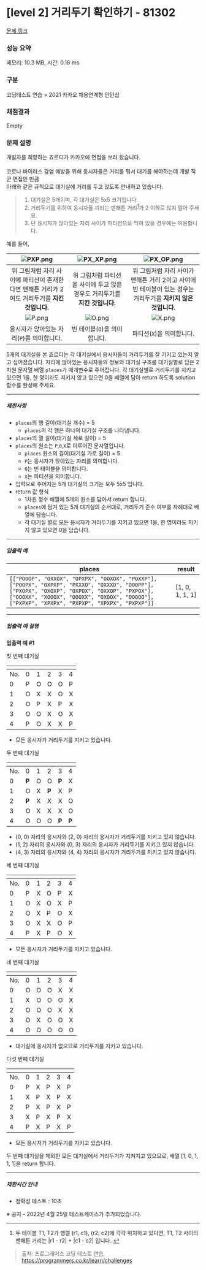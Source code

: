 # [level 2] 거리두기 확인하기 - 81302 

[문제 링크](https://school.programmers.co.kr/learn/courses/30/lessons/81302) 

### 성능 요약

메모리: 10.3 MB, 시간: 0.16 ms

### 구분

코딩테스트 연습 > 2021 카카오 채용연계형 인턴십

### 채점결과

Empty

### 문제 설명

<p>개발자를 희망하는 죠르디가 카카오에 면접을 보러 왔습니다.<br><br>
코로나 바이러스 감염 예방을 위해 응시자들은 거리를 둬서 대기를 해야하는데 개발 직군 면접인 만큼<br>
아래와 같은 규칙으로 대기실에 거리를 두고 앉도록 안내하고 있습니다.</p>

<blockquote>
<ol>
<li>대기실은 5개이며, 각 대기실은 5x5 크기입니다.</li>
<li>거리두기를 위하여 응시자들 끼리는 맨해튼 거리<sup id="fnref1"><a href="#fn1">1</a></sup>가 2 이하로 앉지 말아 주세요.</li>
<li>단 응시자가 앉아있는 자리 사이가 파티션으로 막혀 있을 경우에는 허용합니다.</li>
</ol>
</blockquote>

<p>예를 들어, </p>
<table class="table">
        <thead><tr>
<th style="text-align: center"><img src="https://grepp-programmers.s3.ap-northeast-2.amazonaws.com/files/production/8c056cac-ec8f-435c-a49a-8125df055c5e/PXP.png" title="" alt="PXP.png"></th>
<th style="text-align: center"><img src="https://grepp-programmers.s3.ap-northeast-2.amazonaws.com/files/production/d611f66e-f9c4-4433-91ce-02887657fe7f/PX_XP.png" title="" alt="PX_XP.png"></th>
<th style="text-align: center"><img src="https://grepp-programmers.s3.ap-northeast-2.amazonaws.com/files/production/ed707158-0511-457b-9e1a-7dbf34a776a5/PX_OP.png" title="" alt="PX_OP.png"></th>
</tr>
</thead>
        <tbody><tr>
<td style="text-align: center">위 그림처럼 자리 사이에 파티션이 존재한다면 맨해튼 거리가 2여도 거리두기를 <strong>지킨 것입니다.</strong></td>
<td style="text-align: center">위 그림처럼 파티션을 사이에 두고 앉은 경우도 거리두기를 <strong>지킨 것입니다.</strong></td>
<td style="text-align: center">위 그림처럼 자리 사이가 맨해튼 거리 2이고 사이에 빈 테이블이 있는 경우는 거리두기를 <strong>지키지 않은 것입니다.</strong></td>
</tr>
<tr>
<td style="text-align: center"><img src="https://grepp-programmers.s3.ap-northeast-2.amazonaws.com/files/production/4c548421-1c32-4947-af9e-a45c61501bc4/P.png" title="" alt="P.png"></td>
<td style="text-align: center"><img src="https://grepp-programmers.s3.ap-northeast-2.amazonaws.com/files/production/ce799a38-668a-4038-b32f-c515b8701262/O.png" title="" alt="O.png"></td>
<td style="text-align: center"><img src="https://grepp-programmers.s3.ap-northeast-2.amazonaws.com/files/production/91e8f98b-baeb-4f81-8cb6-5bafebebdcc7/X.png" title="" alt="X.png"></td>
</tr>
<tr>
<td style="text-align: center">응시자가 앉아있는 자리(<code>P</code>)를 의미합니다.</td>
<td style="text-align: center">빈 테이블(<code>O</code>)을 의미합니다.</td>
<td style="text-align: center">파티션(<code>X</code>)을 의미합니다.</td>
</tr>
</tbody>
      </table>
<p>5개의 대기실을 본 죠르디는 각 대기실에서 응시자들이 거리두기를 잘 기키고 있는지 알고 싶어졌습니다. 자리에 앉아있는 응시자들의 정보와 대기실 구조를 대기실별로 담은 2차원 문자열 배열 <code>places</code>가 매개변수로 주어집니다. 각 대기실별로 거리두기를 지키고 있으면 1을, 한 명이라도 지키지 않고 있으면 0을 배열에 담아 return 하도록 solution 함수를 완성해 주세요.</p>

<hr>

<h5>제한사항</h5>

<ul>
<li><code>places</code>의 행 길이(대기실 개수) = 5

<ul>
<li><code>places</code>의 각 행은 하나의 대기실 구조를 나타냅니다.</li>
</ul></li>
<li><code>places</code>의 열 길이(대기실 세로 길이) = 5</li>
<li><code>places</code>의 원소는 <code>P</code>,<code>O</code>,<code>X</code>로 이루어진 문자열입니다.

<ul>
<li><code>places</code> 원소의 길이(대기실 가로 길이) = 5</li>
<li><code>P</code>는 응시자가 앉아있는 자리를 의미합니다.</li>
<li><code>O</code>는 빈 테이블을 의미합니다.</li>
<li><code>X</code>는 파티션을 의미합니다.</li>
</ul></li>
<li>입력으로 주어지는 5개 대기실의 크기는 모두 5x5 입니다.</li>
<li>return 값 형식

<ul>
<li>1차원 정수 배열에 5개의 원소를 담아서 return 합니다.</li>
<li><code>places</code>에 담겨 있는 5개 대기실의 순서대로, 거리두기 준수 여부를 차례대로 배열에 담습니다.</li>
<li>각 대기실 별로 모든 응시자가 거리두기를 지키고 있으면 1을, 한 명이라도 지키지 않고 있으면 0을 담습니다.</li>
</ul></li>
</ul>

<hr>

<h5>입출력 예</h5>
<table class="table">
        <thead><tr>
<th>places</th>
<th>result</th>
</tr>
</thead>
        <tbody><tr>
<td><code>[["POOOP", "OXXOX", "OPXPX", "OOXOX", "POXXP"], ["POOPX", "OXPXP", "PXXXO", "OXXXO", "OOOPP"], ["PXOPX", "OXOXP", "OXPOX", "OXXOP", "PXPOX"], ["OOOXX", "XOOOX", "OOOXX", "OXOOX", "OOOOO"], ["PXPXP", "XPXPX", "PXPXP", "XPXPX", "PXPXP"]]</code></td>
<td>[1, 0, 1, 1, 1]</td>
</tr>
</tbody>
      </table>
<hr>

<h5>입출력 예 설명</h5>

<p><strong>입출력 예 #1</strong></p>

<p>첫 번째 대기실</p>
<table class="table">
        <thead><tr>
<th></th>
<th></th>
<th></th>
<th></th>
<th></th>
<th></th>
</tr>
</thead>
        <tbody><tr>
<td>No.</td>
<td>0</td>
<td>1</td>
<td>2</td>
<td>3</td>
<td>4</td>
</tr>
<tr>
<td>0</td>
<td>P</td>
<td>O</td>
<td>O</td>
<td>O</td>
<td>P</td>
</tr>
<tr>
<td>1</td>
<td>O</td>
<td>X</td>
<td>X</td>
<td>O</td>
<td>X</td>
</tr>
<tr>
<td>2</td>
<td>O</td>
<td>P</td>
<td>X</td>
<td>P</td>
<td>X</td>
</tr>
<tr>
<td>3</td>
<td>O</td>
<td>O</td>
<td>X</td>
<td>O</td>
<td>X</td>
</tr>
<tr>
<td>4</td>
<td>P</td>
<td>O</td>
<td>X</td>
<td>X</td>
<td>P</td>
</tr>
</tbody>
      </table>
<ul>
<li>모든 응시자가 거리두기를 지키고 있습니다.</li>
</ul>

<p>두 번째 대기실</p>
<table class="table">
        <thead><tr>
<th></th>
<th></th>
<th></th>
<th></th>
<th></th>
<th></th>
</tr>
</thead>
        <tbody><tr>
<td>No.</td>
<td>0</td>
<td>1</td>
<td>2</td>
<td>3</td>
<td>4</td>
</tr>
<tr>
<td>0</td>
<td><strong>P</strong></td>
<td>O</td>
<td>O</td>
<td><strong>P</strong></td>
<td>X</td>
</tr>
<tr>
<td>1</td>
<td>O</td>
<td>X</td>
<td><strong>P</strong></td>
<td>X</td>
<td>P</td>
</tr>
<tr>
<td>2</td>
<td><strong>P</strong></td>
<td>X</td>
<td>X</td>
<td>X</td>
<td>O</td>
</tr>
<tr>
<td>3</td>
<td>O</td>
<td>X</td>
<td>X</td>
<td>X</td>
<td>O</td>
</tr>
<tr>
<td>4</td>
<td>O</td>
<td>O</td>
<td>O</td>
<td><strong>P</strong></td>
<td><strong>P</strong></td>
</tr>
</tbody>
      </table>
<ul>
<li>(0, 0) 자리의 응시자와 (2, 0) 자리의 응시자가 거리두기를 지키고 있지 않습니다.</li>
<li>(1, 2) 자리의 응시자와 (0, 3) 자리의 응시자가 거리두기를 지키고 있지 않습니다.</li>
<li>(4, 3) 자리의 응시자와 (4, 4) 자리의 응시자가 거리두기를 지키고 있지 않습니다.</li>
</ul>

<p>세 번째 대기실</p>
<table class="table">
        <thead><tr>
<th></th>
<th></th>
<th></th>
<th></th>
<th></th>
<th></th>
</tr>
</thead>
        <tbody><tr>
<td>No.</td>
<td>0</td>
<td>1</td>
<td>2</td>
<td>3</td>
<td>4</td>
</tr>
<tr>
<td>0</td>
<td>P</td>
<td>X</td>
<td>O</td>
<td>P</td>
<td>X</td>
</tr>
<tr>
<td>1</td>
<td>O</td>
<td>X</td>
<td>O</td>
<td>X</td>
<td>P</td>
</tr>
<tr>
<td>2</td>
<td>O</td>
<td>X</td>
<td>P</td>
<td>O</td>
<td>X</td>
</tr>
<tr>
<td>3</td>
<td>O</td>
<td>X</td>
<td>X</td>
<td>O</td>
<td>P</td>
</tr>
<tr>
<td>4</td>
<td>P</td>
<td>X</td>
<td>P</td>
<td>O</td>
<td>X</td>
</tr>
</tbody>
      </table>
<ul>
<li>모든 응시자가 거리두기를 지키고 있습니다.</li>
</ul>

<p>네 번째 대기실</p>
<table class="table">
        <thead><tr>
<th></th>
<th></th>
<th></th>
<th></th>
<th></th>
<th></th>
</tr>
</thead>
        <tbody><tr>
<td>No.</td>
<td>0</td>
<td>1</td>
<td>2</td>
<td>3</td>
<td>4</td>
</tr>
<tr>
<td>0</td>
<td>O</td>
<td>O</td>
<td>O</td>
<td>X</td>
<td>X</td>
</tr>
<tr>
<td>1</td>
<td>X</td>
<td>O</td>
<td>O</td>
<td>O</td>
<td>X</td>
</tr>
<tr>
<td>2</td>
<td>O</td>
<td>O</td>
<td>O</td>
<td>X</td>
<td>X</td>
</tr>
<tr>
<td>3</td>
<td>O</td>
<td>X</td>
<td>O</td>
<td>O</td>
<td>X</td>
</tr>
<tr>
<td>4</td>
<td>O</td>
<td>O</td>
<td>O</td>
<td>O</td>
<td>O</td>
</tr>
</tbody>
      </table>
<ul>
<li>대기실에 응시자가 없으므로 거리두기를 지키고 있습니다.</li>
</ul>

<p>다섯 번째 대기실</p>
<table class="table">
        <thead><tr>
<th></th>
<th></th>
<th></th>
<th></th>
<th></th>
<th></th>
</tr>
</thead>
        <tbody><tr>
<td>No.</td>
<td>0</td>
<td>1</td>
<td>2</td>
<td>3</td>
<td>4</td>
</tr>
<tr>
<td>0</td>
<td>P</td>
<td>X</td>
<td>P</td>
<td>X</td>
<td>P</td>
</tr>
<tr>
<td>1</td>
<td>X</td>
<td>P</td>
<td>X</td>
<td>P</td>
<td>X</td>
</tr>
<tr>
<td>2</td>
<td>P</td>
<td>X</td>
<td>P</td>
<td>X</td>
<td>P</td>
</tr>
<tr>
<td>3</td>
<td>X</td>
<td>P</td>
<td>X</td>
<td>P</td>
<td>X</td>
</tr>
<tr>
<td>4</td>
<td>P</td>
<td>X</td>
<td>P</td>
<td>X</td>
<td>P</td>
</tr>
</tbody>
      </table>
<ul>
<li>모든 응시자가 거리두기를 지키고 있습니다.</li>
</ul>

<p>두 번째 대기실을 제외한 모든 대기실에서 거리두기가 지켜지고 있으므로, 배열 [1, 0, 1, 1, 1]을 return 합니다.</p>

<hr>

<h5>제한시간 안내</h5>

<ul>
<li>정확성 테스트 : 10초</li>
</ul>

<p>※ 공지 - 2022년 4월 25일 테스트케이스가 추가되었습니다.</p>

<div class="footnotes">
<hr>
<ol>

<li id="fn1">
<p>두 테이블 T1, T2가 행렬 (r1, c1), (r2, c2)에 각각 위치하고 있다면, T1, T2 사이의 맨해튼 거리는 |r1 - r2| + |c1 - c2| 입니다.&nbsp;<a href="#fnref1">↩</a></p>
</li>

</ol>
</div>


> 출처: 프로그래머스 코딩 테스트 연습, https://programmers.co.kr/learn/challenges